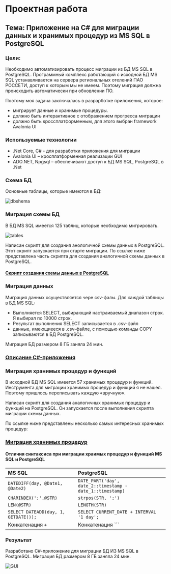 # Проектная работа

## Тема: Приложение на C# для миграции данных и хранимых процедур из MS SQL в PostgreSQL

### Цели:
Необходимо автоматизировать процесс миграции из БД MS SQL в PostgreSQL.
Программный комплекс работающий с исходной БД MS SQL устанавливается на сервера региональных отелений ПАО РОССЕТИ, доступ к которым мы не имеем.
Поэтому миграция должна происходить автоматически при обновлении ПО.

Поэтому моя задача заключалась в разрарботке приложения, которое:
* мигрирует данные и хранимые процедуры.
* должно быть интерактивное с отображением прогресса миграции
* должно быть кроссплатформенным, для этого выбран framework Avalonia UI

### Используемые технологии

* .Net Core, C# - для разработки приложения для миграции
* Avalonia UI – кросплатформенная реализации GUI
* ADO.NET, Npgsql – обеспечивают доступ к БД MS SQL, PostgreSQL в .Net

### Схема БД
Основные таблицы, которые имеются в БД:

<image src="images/dbshema.png" alt="dbshema">

### Миграция схемы БД
В БД MS SQL имеется 125 таблиц, которые необходимо мигрировать.

<image src="images/tables.png" alt="tables">

Написан скрипт для создания анологичной схемы данных в PostgreSQL. Этот скрипт запускается при старте миграции.
По ссылке ниже представлена часть скрипта для создания аналогичной схемы данных в PostgreSQL.

#### [Скрипт создания схемы данных в PostgreSQL](DbCreateScript.md)

### Миграция данных
Миграция данных осуществляется чере csv-фалы.
Для каждой таблицы в БД MS SQL:
* Выполняется SELECT, выбирающий настраиваемый диапазон строк. Я выбирал по 10000 строк.
* Результат выполнения SELECT записывается в .csv-файл 
* данные, имеющиееся в .csv-файле, с помощью команды COPY записываются в БД PostgreSQL.

Миграция БД размером 8 ГБ заняла 24 мин.

### [Описание C#-приложения](CSharpCode.md)

### Миграция хранимых процедур и функций
В исходной БД MS SQL имеется 57 хранимых процедур и функций.
Инструмента для миграции хранимых процедур и функций я не нашел. Поэтому пришлось переписывать каждую «вручную».

Написан скрипт для создания аналогичных хранимых процедур и функций на PostgreSQL. Он запускается после выполнения скрипта миграции схемы данных.

По ссылке ниже представлены несколько самых интересных хранимых процедур: 

### [Миграция хранимых процедур](ProcedureScript.md)

#### Отличия синтаксиса при миграции храимых процедур и функций MS SQL и PostgreSQL

| **MS SQL**                                | **PostgreSQL**                                                     |
| :---------------------------------------- | :------------------------------------------------------------------|
| ``` DATEDIFF(day, @Date1, @Date2) ```     | ``` DATE_PART('day', date_2::timestamp - date_1::timestamp) ```    |
| ``` CHARINDEX(';',@STR) ```               | ``` strpos(STR, ';') ```                                           |
| ``` LEN(@STR) ```                         | ``` LENGTH(STR) ```                                                |
| ``` SELECT DATEADD(day, 1, GETDATE()); ```| ``` SELECT CURRENT_DATE + INTERVAL '1 day'; ```                    |
| Конкатенация ``` + ```                    | Конкатенация ``` || ```                                            |

### Результат

Разработано C#-приложение для миграции БД ИЗ MS SQL в PostgreSQL.
Миграция БД размером 8 ГБ заняла 24 мин.

<image src="GUI/dbshema.png" alt="GUI">
